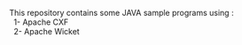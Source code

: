 This repository contains some JAVA sample programs using :<br/>&nbsp;&nbsp;1- Apache CXF<br/>&nbsp;&nbsp;2- Apache Wicket

